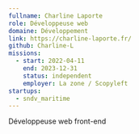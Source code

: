 ```yaml
---
fullname: Charline Laporte
role: Développeuse web
domaine: Développement
link: https://charline-laporte.fr/
github: Charline-L
missions:
  - start: 2022-04-11
    end: 2023-12-31
    status: independent
    employer: La zone / Scopyleft
startups:
  - sndv_maritime
---
```


Développeuse web front-end
